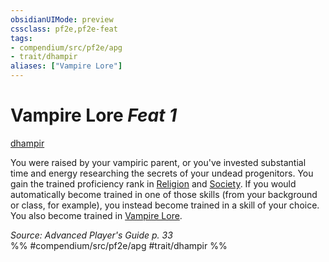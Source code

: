 ```yaml
---
obsidianUIMode: preview
cssclass: pf2e,pf2e-feat
tags:
- compendium/src/pf2e/apg
- trait/dhampir
aliases: ["Vampire Lore"]
---
```

# Vampire Lore  *Feat 1*  
[dhampir](../../rules/traits/dhampir-b1.md)  


You were raised by your vampiric parent, or you've invested substantial time and energy researching the secrets of your undead progenitors. You gain the trained proficiency rank in [Religion](../skills.md#Religion) and [Society](../skills.md#Society). If you would automatically become trained in one of those skills (from your background or class, for example), you instead become trained in a skill of your choice. You also become trained in [Vampire Lore](../skills.md#Lore).

*Source: Advanced Player's Guide p. 33*  
%% #compendium/src/pf2e/apg #trait/dhampir %%